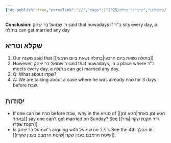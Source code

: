 ```yaml
---
{"dg-publish":true,"permalink":"//","tags":["שקלא_וטריא","בבלי/נשים/כתובות/ג","שיעור/ר_שולמן/2025/fall"]}
---
```


**Conclusion:** ר' שמואל בר יצחק said that nowadays if ב"ד sits every day, a בתולה can get married any day

## שקלא וטריא

1. Our משנה said that [[בתולה נשאת ביום הרבעי\|בתולה נשאת ביום הרבעי]]
2. However, ר'שמואל בר יצחק said that nowadays, in a place where ב"ד meets every day, a בתולה can get married any day.
3. Q: What about שקדו?
4. A: We are talking about a case where he was already טרח for 3 days before שבת.
## יסודות

+ If one can be טרח before שבת, why in the סוגיא of [[הגיע זמן באחד\|הגיע זמן באחד]] say one can't get married on Sunday? See [[גדר תקנת שקדו\|גדר תקנת שקדו]].
+ Is ר'שמואל בר יצחק arguing with שמואל on דף ב. See the 4th מהלך in [[שיטת הרמבם בענין שקדו\|שיטת הרמבם בענין שקדו]].


